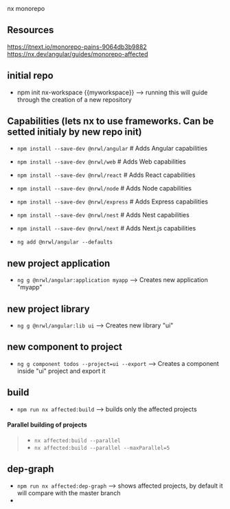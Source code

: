 nx monorepo

## Resources

https://itnext.io/monorepo-pains-9064db3b9882
https://nx.dev/angular/guides/monorepo-affected


## initial repo
 - npm init nx-workspace {{myworkspace}} --> running this will guide through the creation of a new repository
 
## Capabilities (lets nx to use frameworks. Can be setted initialy by new repo init)
 - `npm install --save-dev @nrwl/angular` # Adds Angular capabilities
 - `npm install --save-dev @nrwl/web` # Adds Web capabilities
 - `npm install --save-dev @nrwl/react` # Adds React capabilities
 - `npm install --save-dev @nrwl/node` # Adds Node capabilities
 - `npm install --save-dev @nrwl/express` # Adds Express capabilities
 - `npm install --save-dev @nrwl/nest` # Adds Nest capabilities
 - `npm install --save-dev @nrwl/next` # Adds Next.js capabilities
 
 - `ng add @nrwl/angular --defaults`
 
## new project application
 - `ng g @nrwl/angular:application myapp`		--> Creates new application "myapp"
 
## new project library
 - `ng g @nrwl/angular:lib ui`				--> Creates new library "ui"
 
## new component to project
 - `ng g component todos --project=ui --export`		--> Creates a component inside "ui" project and export it

## build
 - `npm run nx affected:build`  		--> builds only the affected projects
 
 #### Parallel building of projects
 >  - `nx affected:build --parallel`
 >  - `nx affected:build --parallel --maxParallel=5`


## dep-graph
 - `npm run nx affected:dep-graph`	--> shows affected projects, by default it will compare with the master branch
 - 

